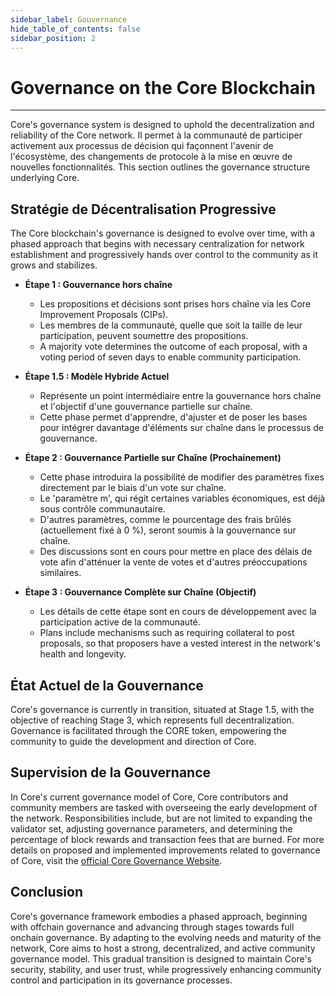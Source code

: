 ```yaml
---
sidebar_label: Gouvernance
hide_table_of_contents: false
sidebar_position: 2
---
```


# Governance on the Core Blockchain

---

Core's governance system is designed to uphold the decentralization and reliability of the Core network. Il permet à la communauté de participer activement aux processus de décision qui façonnent l'avenir de l'écosystème, des changements de protocole à la mise en œuvre de nouvelles fonctionnalités. This section outlines the governance structure underlying Core.

## Stratégie de Décentralisation Progressive

The Core blockchain's governance is designed to evolve over time, with a phased approach that begins with necessary centralization for network establishment and progressively hands over control to the community as it grows and stabilizes.

- **Étape 1 : Gouvernance hors chaîne**
  - Les propositions et décisions sont prises hors chaîne via les Core Improvement Proposals (CIPs).
  - Les membres de la communauté, quelle que soit la taille de leur participation, peuvent soumettre des propositions.
  - A majority vote determines the outcome of each proposal, with a voting period of seven days to enable community participation.

- **Étape 1.5 : Modèle Hybride Actuel**
  - Représente un point intermédiaire entre la gouvernance hors chaîne et l'objectif d'une gouvernance partielle sur chaîne.
  - Cette phase permet d'apprendre, d'ajuster et de poser les bases pour intégrer davantage d'éléments sur chaîne dans le processus de gouvernance.

- **Étape 2 : Gouvernance Partielle sur Chaîne (Prochainement)**
  - Cette phase introduira la possibilité de modifier des paramètres fixes directement par le biais d'un vote sur chaîne.
  - Le 'paramètre m', qui régit certaines variables économiques, est déjà sous contrôle communautaire.
  - D'autres paramètres, comme le pourcentage des frais brûlés (actuellement fixé à 0 %), seront soumis à la gouvernance sur chaîne.
  - Des discussions sont en cours pour mettre en place des délais de vote afin d'atténuer la vente de votes et d'autres préoccupations similaires.

- **Étape 3 : Gouvernance Complète sur Chaîne (Objectif)**
  - Les détails de cette étape sont en cours de développement avec la participation active de la communauté.
  - Plans include mechanisms such as requiring collateral to post proposals, so that proposers have a vested interest in the network's health and longevity.

## État Actuel de la Gouvernance

Core's governance is currently in transition, situated at Stage 1.5, with the objective of reaching Stage 3, which represents full decentralization. Governance is facilitated through the CORE token, empowering the community to guide the development and direction of Core.

## Supervision de la Gouvernance

In Core's current governance model of Core, Core contributors and community members are tasked with overseeing the early development of the network. Responsibilities include, but are not limited to expanding the validator set, adjusting governance parameters, and determining the percentage of block rewards and transaction fees that are burned. For more details on proposed and implemented improvements related to governance of Core, visit the [official Core Governance Website](https://gov.coredao.org/).

## Conclusion

Core's governance framework embodies a phased approach, beginning with offchain governance and advancing through stages towards full onchain governance. By adapting to the evolving needs and maturity of the network, Core aims to host a strong, decentralized, and active community governance model. This gradual transition is designed to maintain Core's security, stability, and user trust, while progressively enhancing community control and participation in its governance processes.
